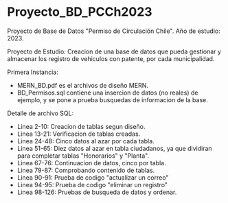 # Proyecto_BD_PCCh2023
Proyecto de Base de Datos "Permiso de Circulación Chile".
Año de estudio: 2023.

Proyecto de Estudio: Creacion de una base de datos que pueda gestionar y almacenar los registro de vehiculos con patente, por cada municipalidad.

Primera Instancia:
  -  MERN_BD.pdf es el archivos de diseño MERN.
  -  BD_Permisos.sql contiene una insercion de datos (no reales) de ejemplo, y se pone a prueba busquedas de informacion de la base.

Detalle de archivo SQL:
  -  Linea 2-10:    Creacion de tablas segun diseño.
  -  Linea 13-21:   Verificacion de tablas creadas.
  -  Linea 24-48:   Cinco datos al azar por cada tabla.
  -  Linea 51-65:   Diez datos al azar en tabla ciudadanos, ya que dividiran para completar tablas "Honorarios" y "Planta".
  -  Linea 67-76:   Continuacion de datos, cinco por tabla.
  -  Linea 79-87:   Comprobando contenido de tablas.
  -  Linea 90-91:   Prueba de codigo "actualizar un correo"
  -  Linea 94-95:   Prueba de codigo "eliminar un registro"
  -  Linea 98-126:  Pruebas de busqueda de datos y ordenar.
